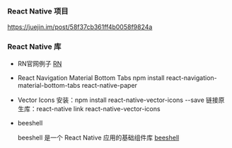 ### React Native 项目
  https://juejin.im/post/58f37cb361ff4b0058f9824a
  
### React Native 库

- RN官网例子
  [RN](https://github.com/facebook/react-native/blob/master/RNTester/js/examples/PanResponder/PanResponderExample.js)

- React Navigation Material Bottom Tabs
  npm install react-navigation-material-bottom-tabs react-native-paper
- Vector Icons
  安装：npm install react-native-vector-icons --save
  链接原生库：react-native link react-native-vector-icons 
  
- beeshell

  beeshell 是一个 React Native 应用的基础组件库
  [beeshell](https://github.com/meituan/beeshell)
  
  